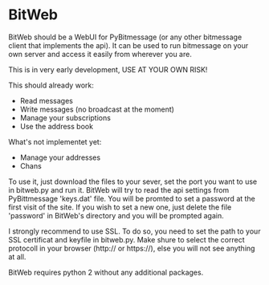 BitWeb
======

BitWeb should be a WebUI for PyBitmessage (or any other bitmessage client that implements the api).
It can be used to run bitmessage on your own server and access it easily from wherever you are.

This is in very early development, USE AT YOUR OWN RISK!

This should already work:

- Read messages
- Write messages (no broadcast at the moment)
- Manage your subscriptions
- Use the address book

What's not implementet yet:

- Manage your addresses
- Chans

To use it, just download the files to your sever, set the port you want to use in bitweb.py and run it.
BitWeb will try to read the api settings from PyBittmessage 'keys.dat' file.
You will be promted to set a password at the first visit of the site. If you wish to set a new one, just delete the file 'password' in BitWeb's directory and you will be prompted again.

I strongly recommend to use SSL. To do so, you need to set the path to your SSL certificat and keyfile in bitweb.py.
Make shure to select the correct protocoll in your browser (http:// or https://), else you will not see anything at all.

BitWeb requires python 2 without any additional packages.
